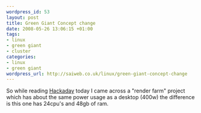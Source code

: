 ```yaml
--- 
wordpress_id: 53
layout: post
title: Green Giant Concept change
date: 2008-05-26 13:06:15 +01:00
tags: 
- linux
- green giant
- cluster
categories: 
- linux
- green giant
wordpress_url: http://saiweb.co.uk/linux/green-giant-concept-change
---
```

So while reading <a href="http://www.hackaday.com/2008/05/25/ikea-linux-cluster/">Hackaday</a> today I came across a "render farm" project which has about the same power usage as a desktop (400w) the difference is this one has 24cpu's and 48gb of ram.

 
